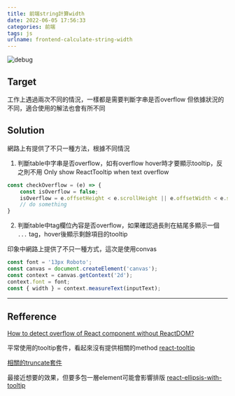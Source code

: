 ```yaml
---
title: 前端string計算width
date: 2022-06-05 17:56:33
categories: 前端
tags: js
urlname: frontend-calculate-string-width
---
```


![debug](debug.jpg)

## Target

工作上遇過兩次不同的情況，一樣都是需要判斷字串是否overflow
但依據狀況的不同，適合使用的解法也會有所不同

<!--more-->

## Solution

網路上有提供了不只一種方法，根據不同情況

1. 判斷table中字串是否overflow，如有overflow hover時才要顯示tooltip，反之則不用
Only show ReactTooltip when text overflow

```javascript
const checkOverflow = (e) => {
	const isOverflow = false;
	isOverflow = e.offsetHeight < e.scrollHeight || e.offsetWidth < e.scrollWidth;
	// do something
}
```

2. 判斷table中tag欄位內容是否overflow，如果確認過長則在結尾多顯示一個 `...` tag，hover後顯示剩餘項目的tooltip

印象中網路上提供了不只一種方式，這次是使用convas

```javascript
const font = '13px Roboto';
const canvas = document.createElement('canvas');
const context = canvas.getContext('2d');
context.font = font;
const { width } = context.measureText(inputText);
```

---

## Refference

[How to detect overflow of React component without ReactDOM?](https://stackoverflow.com/questions/42012130/how-to-detect-overflow-of-react-component-without-reactdom)

平常使用的tooltip套件，看起來沒有提供相關的method
[react-tooltip](https://github.com/wwayne/react-tooltip)

[相關的truncate套件](https://www.npmtrends.com/react-ellipsis-text-vs-react-ellipsis-with-tooltip-vs-react-lines-ellipsis-vs-react-text-truncate-vs-react-truncate-vs-react-truncate-string)


最接近想要的效果，但要多包一層element可能會影響排版
[react-ellipsis-with-tooltip](https://github.com/amirfefer/react-ellipsis-with-tooltip)
